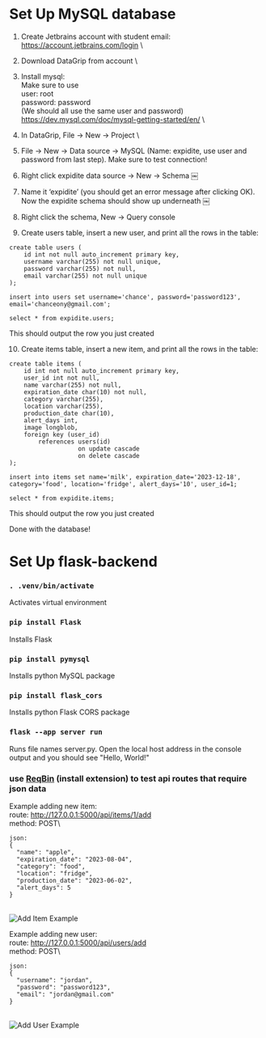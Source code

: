# Set Up MySQL database
1) Create Jetbrains account with student email: https://account.jetbrains.com/login \\

2) Download DataGrip from account \\

3) Install mysql:\
Make sure to use\
user: root\
password: password\
(We should all use the same user and password) \
https://dev.mysql.com/doc/mysql-getting-started/en/ \\


4) In DataGrip, File -> New -> Project \

5) File -> New -> Data source -> MySQL (Name: expidite, use user and password from last step). Make sure to test connection!

6) Right click expidite data source -> New -> Schema
￼

7) Name it ‘expidite’ (you should get an error message after clicking OK). Now the expidite schema should show up underneath
￼

8) Right click the schema, New -> Query console

9) Create users table, insert a new user, and print all the rows in the table:
```
create table users (
    id int not null auto_increment primary key,
    username varchar(255) not null unique,
    password varchar(255) not null,
    email varchar(255) not null unique
);
```

`insert into users set username='chance', password='password123', email='chanceony@gmail.com';`

`select * from expidite.users;`

This should output the row you just created


10) Create items table, insert a new item, and print all the rows in the table:
```
create table items (
    id int not null auto_increment primary key,
    user_id int not null,
    name varchar(255) not null,
    expiration_date char(10) not null,
    category varchar(255),
    location varchar(255),
    production_date char(10),
    alert_days int,
    image longblob,
    foreign key (user_id)
        references users(id)
                   on update cascade
                   on delete cascade
);
```

```insert into items set name='milk', expiration_date='2023-12-18', category='food', location='fridge', alert_days='10', user_id=1;```

`select * from expidite.items;`

This should output the row you just created

Done with the database!





# Set Up flask-backend

### `. .venv/bin/activate`

Activates virtual environment


### `pip install Flask`

Installs Flask


### `pip install pymysql`

Installs python MySQL package

### `pip install flask_cors`

Installs python Flask CORS package


### `flask --app server run`

Runs file names server.py. Open the local host address in the console output and you should see "Hello, World!"


### use [ReqBin](https://reqbin.com/) (install extension) to test api routes that require json data
Example adding new item:\
route: http://127.0.0.1:5000/api/items/1/add \
method: POST\
```
json:
{
  "name": "apple", 
  "expiration_date": "2023-08-04", 
  "category": "food", 
  "location": "fridge", 
  "production_date": "2023-06-02", 
  "alert_days": 5 
}
```
\
![Add Item Example](images/add_item_example.png)


Example adding new user:\
route: http://127.0.0.1:5000/api/users/add \
method: POST\
```
json:
{
  "username": "jordan", 
  "password": "password123", 
  "email": "jordan@gmail.com"
}
```
\
![Add User Example](images/add_user_example.png)